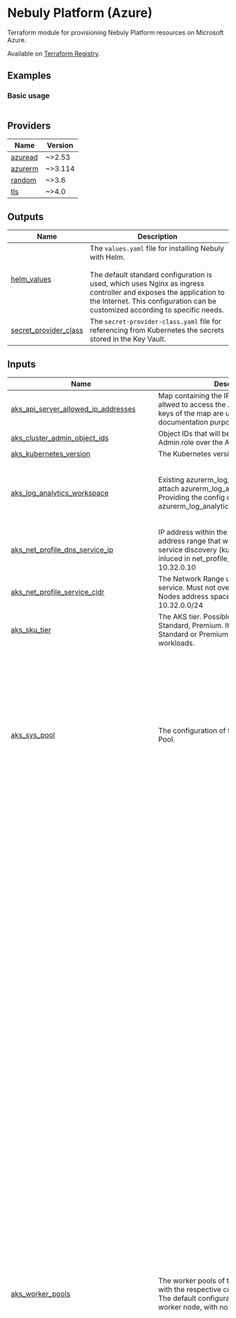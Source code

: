 # Nebuly Platform (Azure)

Terraform module for provisioning Nebuly Platform resources on Microsoft Azure.

Available on [Terraform Registry](https://registry.terraform.io/modules/nebuly-ai/nebuly-platform/azurerm/latest).

## Examples

### Basic usage
```hcl

```





## Providers

| Name | Version |
|------|---------|
| <a name="provider_azuread"></a> [azuread](#provider\_azuread) | ~>2.53 |
| <a name="provider_azurerm"></a> [azurerm](#provider\_azurerm) | ~>3.114 |
| <a name="provider_random"></a> [random](#provider\_random) | ~>3.6 |
| <a name="provider_tls"></a> [tls](#provider\_tls) | ~>4.0 |


## Outputs

| Name | Description |
|------|-------------|
| <a name="output_helm_values"></a> [helm\_values](#output\_helm\_values) | The `values.yaml` file for installing Nebuly with Helm.<br><br>  The default standard configuration is used, which uses Nginx as ingress controller and exposes the application to the Internet. This configuration can be customized according to specific needs. |
| <a name="output_secret_provider_class"></a> [secret\_provider\_class](#output\_secret\_provider\_class) | The `secret-provider-class.yaml` file for referencing from Kubernetes the secrets stored in the Key Vault. |


## Inputs

| Name | Description | Type | Default | Required |
|------|-------------|------|---------|:--------:|
| <a name="input_aks_api_server_allowed_ip_addresses"></a> [aks\_api\_server\_allowed\_ip\_addresses](#input\_aks\_api\_server\_allowed\_ip\_addresses) | Map containing the IP addresses that are allwed to access the AKS API Server. The keys of the map are used only for documentation purpose. | `map(string)` | `{}` | no |
| <a name="input_aks_cluster_admin_object_ids"></a> [aks\_cluster\_admin\_object\_ids](#input\_aks\_cluster\_admin\_object\_ids) | Object IDs that will be granted the Cluster Admin role over the AKS cluster | `set(string)` | n/a | yes |
| <a name="input_aks_kubernetes_version"></a> [aks\_kubernetes\_version](#input\_aks\_kubernetes\_version) | The Kubernetes version to use. | `string` | `"1.29.5"` | no |
| <a name="input_aks_log_analytics_workspace"></a> [aks\_log\_analytics\_workspace](#input\_aks\_log\_analytics\_workspace) | Existing azurerm\_log\_analytics\_workspace to attach azurerm\_log\_analytics\_solution. Providing the config disables creation of azurerm\_log\_analytics\_workspace. | <pre>object({<br>    id                  = string<br>    name                = string<br>    location            = optional(string)<br>    resource_group_name = optional(string)<br>  })</pre> | `null` | no |
| <a name="input_aks_net_profile_dns_service_ip"></a> [aks\_net\_profile\_dns\_service\_ip](#input\_aks\_net\_profile\_dns\_service\_ip) | IP address within the Kubernetes service address range that will be used by cluster service discovery (kube-dns). Must be inluced in net\_profile\_cidr. Example: 10.32.0.10 | `string` | n/a | yes |
| <a name="input_aks_net_profile_service_cidr"></a> [aks\_net\_profile\_service\_cidr](#input\_aks\_net\_profile\_service\_cidr) | The Network Range used by the Kubernetes service. Must not overlap with the AKS Nodes address space. Example: 10.32.0.0/24 | `string` | n/a | yes |
| <a name="input_aks_sku_tier"></a> [aks\_sku\_tier](#input\_aks\_sku\_tier) | The AKS tier. Possible values are: Free, Standard, Premium. It is recommended to use Standard or Premium for production workloads. | `string` | `"Standard"` | no |
| <a name="input_aks_sys_pool"></a> [aks\_sys\_pool](#input\_aks\_sys\_pool) | The configuration of the AKS System Nodes Pool. | <pre>object({<br>    vm_size : string<br>    nodes_max_pods : number<br>    name : string<br>    availability_zones : list(string)<br>    disk_size_gb : number<br>    disk_type : string<br>    nodes_labels : optional(map(string), {})<br>    nodes_tags : optional(map(string), {})<br>    only_critical_addons_enabled : optional(bool, false)<br>    # Auto-scaling settings<br>    nodes_count : optional(number, null)<br>    enable_auto_scaling : optional(bool, false)<br>    agents_min_count : optional(number, null)<br>    agents_max_count : optional(number, null)<br>  })</pre> | <pre>{<br>  "agents_max_count": 3,<br>  "agents_min_count": 1,<br>  "availability_zones": [<br>    "1",<br>    "2",<br>    "3"<br>  ],<br>  "disk_size_gb": 128,<br>  "disk_type": "Ephemeral",<br>  "enable_auto_scaling": true,<br>  "name": "system",<br>  "nodes_max_pods": 60,<br>  "only_critical_addons_enabled": false,<br>  "vm_size": "Standard_E4ads_v5"<br>}</pre> | no |
| <a name="input_aks_worker_pools"></a> [aks\_worker\_pools](#input\_aks\_worker\_pools) | The worker pools of the AKS cluster, each with the respective configuration.<br>  The default configuration uses a single worker node, with no HA. | <pre>map(object({<br>    enabled : optional(bool, true)<br>    vm_size : string<br>    priority : optional(string, "Regular")<br>    tags : map(string)<br>    max_pods : number<br>    disk_size_gb : optional(number, 128)<br>    disk_type : string<br>    availability_zones : list(string)<br>    node_taints : optional(list(string), [])<br>    node_labels : optional(map(string), {})<br>    # Auto-scaling settings<br>    nodes_count : optional(number, null)<br>    enable_auto_scaling : optional(bool, false)<br>    nodes_min_count : optional(number, null)<br>    nodes_max_count : optional(number, null)<br>  }))</pre> | <pre>{<br>  "a100w01": {<br>    "availability_zones": [<br>      "1"<br>    ],<br>    "disk_size_gb": 128,<br>    "disk_type": "Ephemeral",<br>    "enable_auto_scaling": true,<br>    "max_pods": 30,<br>    "node_labels": {<br>      "nebuly.com/accelerator": "nvidia-ampere-a100"<br>    },<br>    "node_taints": [<br>      "nvidia.com/gpu=:NoSchedule"<br>    ],<br>    "nodes_count": null,<br>    "nodes_max_count": 1,<br>    "nodes_min_count": 1,<br>    "priority": "Regular",<br>    "tags": {},<br>    "vm_size": "Standard_NC24ads_A100_v4"<br>  },<br>  "a100w02": {<br>    "availability_zones": [<br>      "2"<br>    ],<br>    "disk_size_gb": 128,<br>    "disk_type": "Ephemeral",<br>    "enable_auto_scaling": true,<br>    "max_pods": 30,<br>    "node_labels": {<br>      "nebuly.com/accelerator": "nvidia-ampere-a100"<br>    },<br>    "node_taints": [<br>      "nvidia.com/gpu=:NoSchedule"<br>    ],<br>    "nodes_count": null,<br>    "nodes_max_count": 1,<br>    "nodes_min_count": 0,<br>    "priority": "Regular",<br>    "tags": {},<br>    "vm_size": "Standard_NC24ads_A100_v4"<br>  },<br>  "a100w03": {<br>    "availability_zones": [<br>      "3"<br>    ],<br>    "disk_size_gb": 128,<br>    "disk_type": "Ephemeral",<br>    "enable_auto_scaling": true,<br>    "max_pods": 30,<br>    "node_labels": {<br>      "nebuly.com/accelerator": "nvidia-ampere-a100"<br>    },<br>    "node_taints": [<br>      "nvidia.com/gpu=:NoSchedule"<br>    ],<br>    "nodes_count": null,<br>    "nodes_max_count": 1,<br>    "nodes_min_count": 0,<br>    "priority": "Regular",<br>    "tags": {},<br>    "vm_size": "Standard_NC24ads_A100_v4"<br>  },<br>  "t4workers": {<br>    "availability_zones": [<br>      "1",<br>      "2",<br>      "3"<br>    ],<br>    "disk_size_gb": 128,<br>    "disk_type": "Ephemeral",<br>    "enable_auto_scaling": true,<br>    "max_pods": 30,<br>    "node_labels": {<br>      "nebuly.com/accelerator": "nvidia-tesla-t4"<br>    },<br>    "node_taints": [<br>      "nvidia.com/gpu=:NoSchedule"<br>    ],<br>    "nodes_count": null,<br>    "nodes_max_count": 1,<br>    "nodes_min_count": 0,<br>    "priority": "Regular",<br>    "tags": {},<br>    "vm_size": "Standard_NC4as_T4_v3"<br>  },<br>  "workers01": {<br>    "availability_zones": [<br>      "1",<br>      "2",<br>      "3"<br>    ],<br>    "disk_size_gb": 128,<br>    "disk_type": "Ephemeral",<br>    "enable_auto_scaling": true,<br>    "max_pods": 30,<br>    "nodes_count": 1,<br>    "nodes_max_count": 3,<br>    "nodes_min_count": 1,<br>    "priority": "Regular",<br>    "tags": {},<br>    "vm_size": "Standard_E4ads_v5"<br>  }<br>}</pre> | no |
| <a name="input_azure_openai_location"></a> [azure\_openai\_location](#input\_azure\_openai\_location) | The Azure region where to deploy the Azure OpenAI models. <br>  Note that the models required by Nebuly are supported only in few specific regions. For more information, you can refer to Azure documentation:<br>  https://learn.microsoft.com/en-us/azure/ai-services/openai/concepts/models#standard-deployment-model-availability | `string` | `"EastUS"` | no |
| <a name="input_azure_openai_rate_limits"></a> [azure\_openai\_rate\_limits](#input\_azure\_openai\_rate\_limits) | The rate limits (K-tokens/minute) of the deployed Azure OpenAI models. | <pre>object({<br>    gpt_4 : number<br>    gpt_4o_mini : number<br>  })</pre> | <pre>{<br>  "gpt_4": 100,<br>  "gpt_4o_mini": 100<br>}</pre> | no |
| <a name="input_key_vault_network_acls"></a> [key\_vault\_network\_acls](#input\_key\_vault\_network\_acls) | Optional configuration of network ACLs. | <pre>object({<br>    bypass : string<br>    default_action : string<br>    ip_rules : list(string)<br>    virtual_network_subnet_ids : list(string)<br>  })</pre> | `null` | no |
| <a name="input_key_vault_private_dns_zone"></a> [key\_vault\_private\_dns\_zone](#input\_key\_vault\_private\_dns\_zone) | Optional Private DNS Zone to link with the Key Vault when private endpoint integration is enabled. | <pre>object({<br>    id : string<br>    name : string<br>  })</pre> | `null` | no |
| <a name="input_key_vault_private_endpoints"></a> [key\_vault\_private\_endpoints](#input\_key\_vault\_private\_endpoints) | Optional Private Endpoints to link with the Key Vault. | <pre>map(object({<br>    subnet_id = string<br>    vnet_id   = string<br>  }))</pre> | `{}` | no |
| <a name="input_key_vault_public_network_access_enabled"></a> [key\_vault\_public\_network\_access\_enabled](#input\_key\_vault\_public\_network\_access\_enabled) | Can the Key Vault be accessed from the Internet? | `bool` | n/a | yes |
| <a name="input_key_vault_purge_protection_enabled"></a> [key\_vault\_purge\_protection\_enabled](#input\_key\_vault\_purge\_protection\_enabled) | Is purge protection enabled for the Key Vault? | `bool` | `false` | no |
| <a name="input_key_vault_sku_name"></a> [key\_vault\_sku\_name](#input\_key\_vault\_sku\_name) | The SKU of the Key Vault. | `string` | `"Standard"` | no |
| <a name="input_key_vault_soft_delete_retention_days"></a> [key\_vault\_soft\_delete\_retention\_days](#input\_key\_vault\_soft\_delete\_retention\_days) | The number of days that items should be retained for once soft-deleted. This value can be between 7 and 90 (the default) days. | `number` | `7` | no |
| <a name="input_location"></a> [location](#input\_location) | The region where to provision the resources. | `string` | n/a | yes |
| <a name="input_platform_domain"></a> [platform\_domain](#input\_platform\_domain) | The domain on which the deployed Nebuly platform will be available. | `string` | n/a | yes |
| <a name="input_postgres_server_admin_username"></a> [postgres\_server\_admin\_username](#input\_postgres\_server\_admin\_username) | The username of the admin user of the PostgreSQL Server. | `string` | `"nebulyadmin"` | no |
| <a name="input_postgres_server_alert_rules"></a> [postgres\_server\_alert\_rules](#input\_postgres\_server\_alert\_rules) | The Azure Monitor alert rules to set on the provisioned PostgreSQL server. | <pre>map(object({<br>    description     = string<br>    frequency       = string<br>    window_size     = string<br>    action_group_id = string<br>    severity        = number<br><br>    criteria = optional(<br>      object({<br>        aggregation = string<br>        metric_name = string<br>        operator    = string<br>        threshold   = number<br>      })<br>    , null)<br>    dynamic_criteria = optional(<br>      object({<br>        aggregation       = string<br>        metric_name       = string<br>        operator          = string<br>        alert_sensitivity = string<br>      })<br>    , null)<br>  }))</pre> | `{}` | no |
| <a name="input_postgres_server_high_availability"></a> [postgres\_server\_high\_availability](#input\_postgres\_server\_high\_availability) | High-availability configuration of the DB server. Possible values for mode are: SameZone or ZoneRedundant. | <pre>object({<br>    enabled : bool<br>    mode : string<br>    standby_availability_zone : optional(string, null)<br>  })</pre> | <pre>{<br>  "enabled": true,<br>  "mode": "SameZone"<br>}</pre> | no |
| <a name="input_postgres_server_lock"></a> [postgres\_server\_lock](#input\_postgres\_server\_lock) | Optionally lock the PostgreSQL server to prevent deletion. | <pre>object({<br>    enabled = optional(bool, false)<br>    notes   = optional(string, "Cannot be deleted.")<br>    name    = optional(string, "terraform-lock")<br>  })</pre> | <pre>{<br>  "enabled": true<br>}</pre> | no |
| <a name="input_postgres_server_maintenance_window"></a> [postgres\_server\_maintenance\_window](#input\_postgres\_server\_maintenance\_window) | The window for performing automatic maintenance of the PostgreSQL Server. Default is Sunday at 00:00 of the timezone of the server location. | <pre>object({<br>    day_of_week : number<br>    start_hour : number<br>    start_minute : number<br>  })</pre> | <pre>{<br>  "day_of_week": 0,<br>  "start_hour": 0,<br>  "start_minute": 0<br>}</pre> | no |
| <a name="input_postgres_server_max_storage_mb"></a> [postgres\_server\_max\_storage\_mb](#input\_postgres\_server\_max\_storage\_mb) | The max storage allowed for the PostgreSQL Flexible Server. Possible values are 32768, 65536, 131072, 262144, 524288, 1048576, 2097152, 4193280, 4194304, 8388608, 16777216 and 33553408. | `number` | `262144` | no |
| <a name="input_postgres_server_networking"></a> [postgres\_server\_networking](#input\_postgres\_server\_networking) | Server networking configuration. <br><br>  If allowed\_ip\_ranges is not empty, then the server is accessible from <br>  the Internet through the configured firewall rules.<br><br>  If delegated\_subnet\_id or private\_dns\_zone\_id are provided, then the Server <br>  is accessible only from the specified virutal network. | <pre>object({<br>    allowed_ip_ranges : optional(list(object({<br>      name : string<br>      start_ip_address : string<br>      end_ip_address : string<br>    })), [])<br>    delegated_subnet_id : optional(string, null)<br>    private_dns_zone_id : optional(string, null)<br>    public_network_access_enabled : optional(bool, false)<br>  })</pre> | n/a | yes |
| <a name="input_postgres_server_optional_configurations"></a> [postgres\_server\_optional\_configurations](#input\_postgres\_server\_optional\_configurations) | Optional Flexible PostgreSQL configurations. Defaults to recommended configurations. | `map(string)` | <pre>{<br>  "intelligent_tuning": "on",<br>  "intelligent_tuning.metric_targets": "ALL",<br>  "metrics.autovacuum_diagnostics": "on",<br>  "metrics.collector_database_activity": "on",<br>  "pg_qs.query_capture_mode": "ALL",<br>  "pg_qs.retention_period_in_days": "7",<br>  "pg_qs.store_query_plans": "on",<br>  "pgaudit.log": "WRITE",<br>  "pgms_wait_sampling.query_capture_mode": "ALL",<br>  "track_io_timing": "on"<br>}</pre> | no |
| <a name="input_postgres_server_point_in_time_backup"></a> [postgres\_server\_point\_in\_time\_backup](#input\_postgres\_server\_point\_in\_time\_backup) | The backup settings of the PostgreSQL Server. | <pre>object({<br>    geo_redundant : optional(bool, true)<br>    retention_days : optional(number, 30)<br>  })</pre> | <pre>{<br>  "geo_redundant": true,<br>  "retention_days": 30<br>}</pre> | no |
| <a name="input_postgres_server_sku"></a> [postgres\_server\_sku](#input\_postgres\_server\_sku) | The SKU of the PostgreSQL Server, including the Tier and the Name. Examples: B\_Standard\_B1ms, GP\_Standard\_D2s\_v3, MO\_Standard\_E4s\_v3 | <pre>object({<br>    tier : string<br>    name : string<br>  })</pre> | <pre>{<br>  "name": "Standard_D4ds_v5",<br>  "tier": "GP"<br>}</pre> | no |
| <a name="input_postgres_version"></a> [postgres\_version](#input\_postgres\_version) | The PostgreSQL version to use. | `string` | `"16"` | no |
| <a name="input_private_dns_zones"></a> [private\_dns\_zones](#input\_private\_dns\_zones) | Private DNS zones to use for Private Endpoint connections. If not provided, a new DNS Zone <br>  is created and linked to the respective subnet. | <pre>object({<br>    file = optional(object({<br>      name : string<br>      id : string<br>    }), null)<br>    blob = optional(object({<br>      name : string<br>      id : string<br>    }), null)<br>    dfs = optional(object({<br>      name : string<br>      id : string<br>    }), null)<br>  })</pre> | `{}` | no |
| <a name="input_resource_group_name"></a> [resource\_group\_name](#input\_resource\_group\_name) | The name of the resource group where to provision the resources. | `string` | n/a | yes |
| <a name="input_resource_prefix"></a> [resource\_prefix](#input\_resource\_prefix) | The prefix that will be used for generating resource names. | `string` | n/a | yes |
| <a name="input_subnet_name_aks_nodes"></a> [subnet\_name\_aks\_nodes](#input\_subnet\_name\_aks\_nodes) | Name of the subnet to be used for provisioning AKS nodes. | `string` | n/a | yes |
| <a name="input_subnet_name_private_endpoints"></a> [subnet\_name\_private\_endpoints](#input\_subnet\_name\_private\_endpoints) | Optional name of the subnet to which attach the Private Endpoints. <br>  If not provided, the same network used for AKS nodes will be used. | `string` | `null` | no |
| <a name="input_tags"></a> [tags](#input\_tags) | Common tags that will be applied to all resources. | `map(string)` | `{}` | no |
| <a name="input_virtual_network_name"></a> [virtual\_network\_name](#input\_virtual\_network\_name) | Name of the virtual network in which to create the resources. | `string` | n/a | yes |

## Resources


- resource.azuread_application.main (/terraform-docs/main.tf#193)
- resource.azuread_service_principal.main (/terraform-docs/main.tf#199)
- resource.azuread_service_principal_password.main (/terraform-docs/main.tf#204)
- resource.azurerm_cognitive_account.main (/terraform-docs/main.tf#388)
- resource.azurerm_cognitive_deployment.gpt_4_turbo (/terraform-docs/main.tf#407)
- resource.azurerm_cognitive_deployment.gpt_4o_mini (/terraform-docs/main.tf#422)
- resource.azurerm_key_vault.main (/terraform-docs/main.tf#127)
- resource.azurerm_key_vault_secret.api_key (/terraform-docs/main.tf#437)
- resource.azurerm_key_vault_secret.azuread_application_client_id (/terraform-docs/main.tf#208)
- resource.azurerm_key_vault_secret.azuread_application_client_secret (/terraform-docs/main.tf#213)
- resource.azurerm_key_vault_secret.postgres_passwords (/terraform-docs/main.tf#371)
- resource.azurerm_key_vault_secret.postgres_users (/terraform-docs/main.tf#362)
- resource.azurerm_kubernetes_cluster_node_pool.linux_pools (/terraform-docs/main.tf#609)
- resource.azurerm_management_lock.postgres_server (/terraform-docs/main.tf#305)
- resource.azurerm_monitor_metric_alert.postgres_server_alerts (/terraform-docs/main.tf#313)
- resource.azurerm_postgresql_flexible_server.main (/terraform-docs/main.tf#227)
- resource.azurerm_postgresql_flexible_server_configuration.mandatory_configurations (/terraform-docs/main.tf#278)
- resource.azurerm_postgresql_flexible_server_configuration.optional_configurations (/terraform-docs/main.tf#271)
- resource.azurerm_postgresql_flexible_server_database.analytics (/terraform-docs/main.tf#299)
- resource.azurerm_postgresql_flexible_server_database.auth (/terraform-docs/main.tf#293)
- resource.azurerm_postgresql_flexible_server_firewall_rule.main (/terraform-docs/main.tf#285)
- resource.azurerm_private_dns_zone.blob (/terraform-docs/main.tf#88)
- resource.azurerm_private_dns_zone.dfs (/terraform-docs/main.tf#106)
- resource.azurerm_private_dns_zone.file (/terraform-docs/main.tf#70)
- resource.azurerm_private_dns_zone_virtual_network_link.blob (/terraform-docs/main.tf#94)
- resource.azurerm_private_dns_zone_virtual_network_link.dfs (/terraform-docs/main.tf#112)
- resource.azurerm_private_dns_zone_virtual_network_link.file (/terraform-docs/main.tf#76)
- resource.azurerm_private_endpoint.blob (/terraform-docs/main.tf#472)
- resource.azurerm_private_endpoint.dfs (/terraform-docs/main.tf#512)
- resource.azurerm_private_endpoint.file (/terraform-docs/main.tf#492)
- resource.azurerm_private_endpoint.key_vault (/terraform-docs/main.tf#153)
- resource.azurerm_role_assignment.key_vault_secret_officer__current (/terraform-docs/main.tf#183)
- resource.azurerm_role_assignment.key_vault_secret_user__aks (/terraform-docs/main.tf#178)
- resource.azurerm_role_assignment.storage_container_models__data_contributor (/terraform-docs/main.tf#467)
- resource.azurerm_storage_account.main (/terraform-docs/main.tf#449)
- resource.azurerm_storage_container.models (/terraform-docs/main.tf#463)
- resource.random_password.postgres_server_admin_password (/terraform-docs/main.tf#222)
- resource.tls_private_key.aks (/terraform-docs/main.tf#536)
- data source.azurerm_client_config.current (/terraform-docs/main.tf#47)
- data source.azurerm_resource_group.main (/terraform-docs/main.tf#44)
- data source.azurerm_subnet.aks_nodes (/terraform-docs/main.tf#53)
- data source.azurerm_subnet.private_endpoints (/terraform-docs/main.tf#58)
- data source.azurerm_virtual_network.main (/terraform-docs/main.tf#49)
